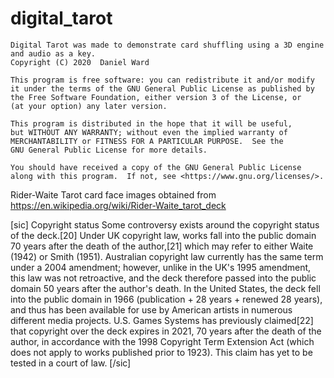 # digital_tarot

    Digital Tarot was made to demonstrate card shuffling using a 3D engine and audio as a key.
    Copyright (C) 2020  Daniel Ward

    This program is free software: you can redistribute it and/or modify
    it under the terms of the GNU General Public License as published by
    the Free Software Foundation, either version 3 of the License, or
    (at your option) any later version.

    This program is distributed in the hope that it will be useful,
    but WITHOUT ANY WARRANTY; without even the implied warranty of
    MERCHANTABILITY or FITNESS FOR A PARTICULAR PURPOSE.  See the
    GNU General Public License for more details.

    You should have received a copy of the GNU General Public License
    along with this program.  If not, see <https://www.gnu.org/licenses/>.
    
Rider-Waite Tarot card face images obtained from https://en.wikipedia.org/wiki/Rider-Waite_tarot_deck

[sic]
Copyright status
Some controversy exists around the copyright status of the deck.[20] Under UK copyright law, works fall into the public domain 70 years after the death of the author,[21] which may refer to either Waite (1942) or Smith (1951). Australian copyright law currently has the same term under a 2004 amendment; however, unlike in the UK's 1995 amendment, this law was not retroactive, and the deck therefore passed into the public domain 50 years after the author's death. In the United States, the deck fell into the public domain in 1966 (publication + 28 years + renewed 28 years), and thus has been available for use by American artists in numerous different media projects. U.S. Games Systems has previously claimed[22] that copyright over the deck expires in 2021, 70 years after the death of the author, in accordance with the 1998 Copyright Term Extension Act (which does not apply to works published prior to 1923). This claim has yet to be tested in a court of law. 
[/sic]
